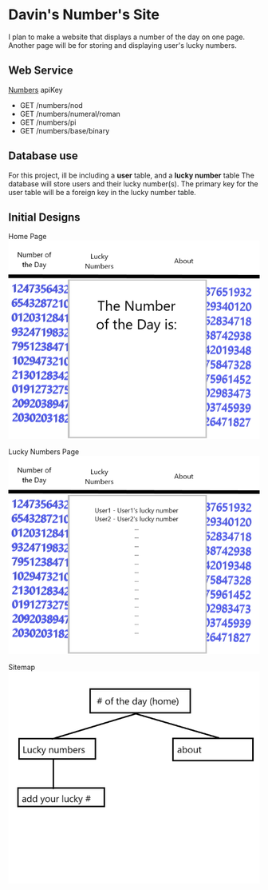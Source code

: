 Davin's Number's Site
======

I plan to make a website that displays a number of the day on one page. Another page will be for storing and displaying user's lucky numbers.

Web Service
-------

[Numbers](https://math.tools/api/numbers/) apiKey

+ GET /numbers/nod
+ GET /numbers/numeral/roman
+ GET /numbers/pi
+ GET /numbers/base/binary

Database use
-

For this project, ill be including a **user** table, and a **lucky number** table
The database will store users and their lucky number(s).
The primary key for the user table will be a foreign key in the lucky number table.

Initial Designs
-

Home Page  
![homepage Layout](/docs/pagelayout.png)

Lucky Numbers Page  
![lucky numbers page layout](/docs/luckyNumbersPage.png)

Sitemap  
![sitemap](/docs/sitemap.png)
